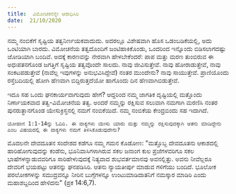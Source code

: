 ```yaml
---
title:  ವಿಮೋಚಕನನ್ನೇ ಆರಾಧಿಸಿರಿ
date:  21/10/2020
---
```


ನಮ್ಮ ನಂಬಿಕೆಗೆ ಸೃಷ್ಟಿಯ ತತ್ವನಿರ್ಣಯಕವಾದುದು. ಅದರಲ್ಲೂ ವಿಶೇಷವಾಗಿ ಹೊಸ ಒಡಂಬಡಿಕೆಯಲ್ಲಿ, ಅದು ಒಂಟಿಯಾಗಿ ಬಾರದು. ವಿಮೋಚನೆಯ ತತ್ವದೊಂದಿಗೆ ಜಂಟಿಹಾಕಿಕೊಂಡು, ಒಂದರಿಂದ ಇನ್ನೊಂದು ಬಿಡಿಸಲಾಗದಷ್ಟು ಜೋಡಿಯಾಗಿ ಬಂದಿವೆ. ಅದಕ್ಕೆ ಕಾರಣವನ್ನು ನೇರವಾಗಿ ಹೇಳಬೇಕೆಂದರೆ: ಪಾಪ ಮತ್ತು ಮರಣ ತುಂಬಿರುವ ಈ ಅಧಃಪತನಗೊಂಡ ಜಗತ್ತಿಗೆ ಸೃಷ್ಟಿಯ ತತ್ವವೊಂದೇ ಸಾಲದು. ನಾವು ಜೀವಿಸುತ್ತೇವೆ. ನಾವು ಹೋರಾಡುತ್ತೇವೆ, ನಾವು ಸಂಕಟಪಡುತ್ತೇವೆ (ನಾವೆಲ್ಲ ಇವುಗಳನ್ನು ಅನುಭವಿಸಿದ್ದೇವೆ) ನಂತರ ಮುಂದೇನು? ನಾವು ಸಾಯುತ್ತೇವೆ. ಪ್ರಾಣಿಯೊಂದು ರಸ್ತೆಬದಿಯಲ್ಲಿ ಹೋಗಿ ಹೆಣವಾಗಿ ಬಿದ್ದಿರುತ್ತದೆಯೋ ಹಾಗೊಂದು ದಿನ ಹೆಣವಾಗಿಬಿಡುತ್ತೇವೆ.

ಇದೂ ಸಹ ಒಂದು ಘನಕಾರ್ಯವಾಗುವುದು ಹೇಗೆ? ಆದ್ದರಿಂದ ನಮ್ಮ ಜಾಗತಿಕ ದೃಷ್ಟಿಯಲ್ಲಿ ಮತ್ತೊಂದು ನಿರ್ಣಾಯಕವಾದ ತತ್ವ-ವಿಮೋಚನೆಯ ತತ್ವ. ಅಂದರೆ ನಮ್ಮನ್ನು ರಕ್ಷಿಸುವ ಸಲುವಾಗಿ ನಮಗಾಗಿ ಮರಣಿಸಿ ನಂತರ ಪುನರುತ್ಥಾನಗೊಂಡ ಯೇಸುಕ್ರಿಸ್ತನಲ್ಲಿ ನಮಗೆ ನಂಬಿಕೆಯಿದೆ. ನಮ್ಮ ನಂಬಿಕೆಯ ಕೇಂದ್ರಬಿಂದು ಸಹ ಇದಾಗಿದೆ.

`ಯೋಹಾನ 1:1-14ನ್ನು ಓದಿರಿ. ಈ ವಾಕ್ಯಗಳು ಯೇಸು ಯಾರು ಮತ್ತು ನಮ್ಮನ್ನು ರಕ್ಷಿಸುವುದಕ್ಕಾಗಿ ಆತನು ಮಾಡಿದ್ದೇನು ಎಂಬ ವಿಷಯದಲ್ಲಿ ಈ ವಾಕ್ಯಗಳು ನಮಗೆ ತಿಳಿಸಿಕೊಡುವುದೇನು?`

ಮೊದಲನೇ ದೇವದೂತನ ಸಂದೇಶದ ಕಡೆಗೂ ನಮ್ಮ ಗಮನ ಕೊಡೋಣ: "ಮತ್ತೊಬ್ಬ ದೇವದೂತನು ಆಕಾಶದಲ್ಲಿ ಹಾರಿಹೋಗುವುದನ್ನು ಕಂಡೆನು, ಭೂನಿವಾಸಿಗಳಾಗಿರುವ ಸಕಲ ಜನಾಂಗ ಕುಲ ಪ್ರಜೆಗಳವರಿಗೂ ಸಕಲ ಭಾಷೆಗಳನ್ನಾಡುವವರಿಗೂ ಸಾರಿಹೇಳುವುದಕ್ಕೆ ನಿತ್ಯವಾದ ಶುಭವರ್ತಮಾನವು ಅವನಲ್ಲಿತ್ತು. ಅವನು ನೀವೆಲ್ಲರೂ ದೇವರಿಗೆ ಭಯಪಟ್ಟು ಆತನನ್ನು ಘನಪಡಿಸಿರಿ. ಆತನು ನ್ಯಾಯತೀರ್ಪು ಮಾಡುವ ಗಳಿಗೆಯು ಬಂದಿದೆ. ಭೂಲೋಕ ಪರಲೋಕಗಳನ್ನು ಸಮುದ್ರವನ್ನೂ ನೀರಿನ ಬುಗ್ಗೆಗಳನ್ನೂ ಉಂಟುಮಾಡಿದಾತನಿಗೆ ನಮಸ್ಕಾರ ಮಾಡಿರಿ ಎಂದು ಮಹಾಶಬ್ದದಿಂದ ಹೇಳಿದನು" (ಪ್ರಕ 14:6,7).